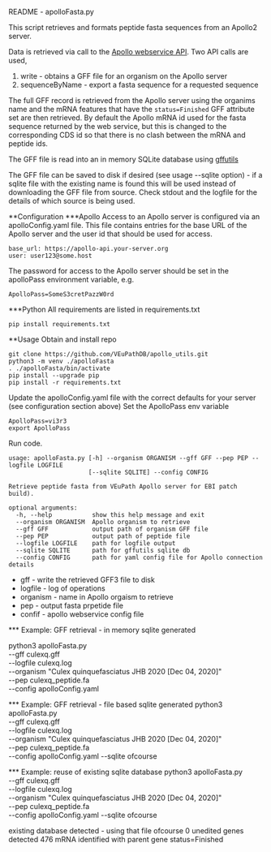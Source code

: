 README - apolloFasta.py

This script retrieves and formats peptide fasta sequences from an Apollo2 server.

Data is retrieved via call to the [Apollo webservice API](http://demo.genomearchitect.io/Apollo2/jbrowse/web_services/api). Two API calls are used,

1. write          - obtains a GFF file for an organism on the Apollo server
2. sequenceByName - export a fasta sequence for a requested sequence

The full GFF record is retrieved from the Apollo server using the organims name
and the mRNA features that have the `status=Finished` GFF attribute set are then
retrieved. By default the Apollo mRNA id used for the fasta sequence returned by
the web service, but this is changed to the corresponding CDS id so that there is
no clash between the mRNA and peptide ids.

The GFF file is read into an in memory SQLite database using [gffutils](https://daler.github.io/gffutils/)

The GFF file can be saved to disk if desired (see usage --sqlite option) - 
if a sqlite file with the existing name is found this will be used instead of 
downloading the GFF file from source. Check stdout and the logfile for the 
details of which source is being used.

**Configuration
***Apollo
Access to an Apollo server is configured via an apolloConfig.yaml file. This file
contains entries for the base URL of the Apollo server and the user id that should
be used for access.

```
base_url: https://apollo-api.your-server.org
user: user123@some.host
```

The password for access to the Apollo server should be set in the apolloPass 
environment variable, e.g.

`ApolloPass=SomeS3cretPazzW0rd`

***Python
All requirements are listed in requirements.txt

`pip install requirements.txt`

**Usage
Obtain and install repo

```
git clone https://github.com/VEuPathDB/apollo_utils.git
python3 -m venv ./apolloFasta
. ./apolloFasta/bin/activate
pip install --upgrade pip
pip install -r requirements.txt

```
Update the apolloConfig.yaml file with the correct defaults for your server
(see configuration section above)
Set the ApolloPass env variable

```
ApolloPass=vi3r3
export ApolloPass
```

Run code.

```
usage: apolloFasta.py [-h] --organism ORGANISM --gff GFF --pep PEP --logfile LOGFILE
                      [--sqlite SQLITE] --config CONFIG

Retrieve peptide fasta from VEuPath Apollo server for EBI patch build).

optional arguments:
  -h, --help           show this help message and exit
  --organism ORGANISM  Apollo organism to retrieve
  --gff GFF            output path of organism GFF file
  --pep PEP            output path of peptide file
  --logfile LOGFILE    path for logfile output
  --sqlite SQLITE      path for gffutils sqlite db
  --config CONFIG      path for yaml config file for Apollo connection details
```

* gff      - write the retrieved GFF3 file to disk
* logfile  - log of operations
* organism - name in Apollo orgaism to retrieve
* pep      - output fasta prpetide file
* confif   - apollo webservice config file

*** Example: GFF retrieval - in memory sqlite generated

python3 apolloFasta.py \
--gff culexq.gff \
--logfile culexq.log \
--organism "Culex quinquefasciatus JHB 2020 [Dec 04, 2020]" \
--pep culexq_peptide.fa \
--config apolloConfig.yaml

*** Example: GFF retrieval - file based sqlite generated
python3 apolloFasta.py \
--gff culexq.gff \
--logfile culexq.log \
--organism "Culex quinquefasciatus JHB 2020 [Dec 04, 2020]" \
--pep culexq_peptide.fa \
--config apolloConfig.yaml 
--sqlite ofcourse

*** Example: reuse of existing sqlite database
python3 apolloFasta.py \
--gff culexq.gff \
--logfile culexq.log \
--organism "Culex quinquefasciatus JHB 2020 [Dec 04, 2020]" \
--pep culexq_peptide.fa \
--config apolloConfig.yaml 
--sqlite ofcourse

existing database detected - using that file ofcourse
0 unedited genes detected
476 mRNA identified with parent gene status=Finished

